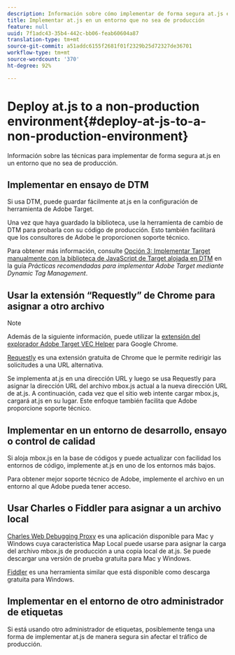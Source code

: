 ```yaml
---
description: Información sobre cómo implementar de forma segura at.js en un entorno que no sea de producción.
title: Implementar at.js en un entorno que no sea de producción
feature: null
uuid: 7f1adc43-35b4-442c-bb06-feab60604a87
translation-type: tm+mt
source-git-commit: a51addc6155f2681f01f2329b25d72327de36701
workflow-type: tm+mt
source-wordcount: '370'
ht-degree: 92%

---
```



# Deploy at.js to a non-production environment{#deploy-at-js-to-a-non-production-environment}

Información sobre las técnicas para implementar de forma segura at.js en un entorno que no sea de producción.

## Implementar en ensayo de DTM

Si usa DTM, puede guardar fácilmente at.js en la configuración de herramienta de Adobe Target.

Una vez que haya guardado la biblioteca, use la herramienta de cambio de DTM para probarla con su código de producción. Esto también facilitará que los consultores de Adobe le proporcionen soporte técnico.

Para obtener más información, consulte [Opción 3: Implementar Target manualmente con la biblioteca de JavaScript de Target alojada en DTM](https://docs.adobe.com/content/help/en/dtm/implementing/target/add-target/t-implementing-target-manually-js-hosted-dtm.html) en la guía *Prácticas recomendadas para implementar Adobe Target mediante Dynamic Tag Management*.

## Usar la extensión “Requestly” de Chrome para asignar a otro archivo

>[!NOTE]
>
>Además de la siguiente información, puede utilizar la [extensión del explorador Adobe Target VEC Helper](/help/c-experiences/c-visual-experience-composer/r-troubleshoot-composer/vec-helper-browser-extension.md) para Google Chrome.

[Requestly](https://chrome.google.com/webstore/detail/requestly/mdnleldcmiljblolnjhpnblkcekpdkpa?hl=en) es una extensión gratuita de Chrome que le permite redirigir las solicitudes a una URL alternativa.

Se implementa at.js en una dirección URL y luego se usa Requestly para asignar la dirección URL del archivo mbox.js actual a la nueva dirección URL de at.js. A continuación, cada vez que el sitio web intente cargar mbox.js, cargará at.js en su lugar. Este enfoque también facilita que Adobe proporcione soporte técnico.

## Implementar en un entorno de desarrollo, ensayo o control de calidad

Si aloja mbox.js en la base de códigos y puede actualizar con facilidad los entornos de código, implemente at.js en uno de los entornos más bajos.

Para obtener mejor soporte técnico de Adobe, implemente el archivo en un entorno al que Adobe pueda tener acceso.

## Usar Charles o Fiddler para asignar a un archivo local

[Charles Web Debugging Proxy](https://www.charlesproxy.com/) es una aplicación disponible para Mac y Windows cuya característica Map Local puede usarse para asignar la carga del archivo mbox.js de producción a una copia local de at.js. Se puede descargar una versión de prueba gratuita para Mac y Windows.

[Fiddler](https://www.telerik.com/fiddler) es una herramienta similar que está disponible como descarga gratuita para Windows.

## Implementar en el entorno de otro administrador de etiquetas

Si está usando otro administrador de etiquetas, posiblemente tenga una forma de implementar at.js de manera segura sin afectar el tráfico de producción.